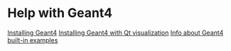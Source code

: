 # Help with Geant4

[Installing Geant4](Geant4-install-instructions.md)
[Installing Geant4 with Qt visualization](Geant4-Qt-install-instructions.md)
[Info about Geant4 built-in examples](Geant4-examples-notes.md)
